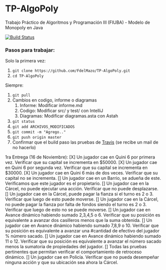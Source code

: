 # TP-AlgoPoly
Trabajo Práctico de Algoritmos y Programación III (FIUBA) - Modelo de Monopoly en Java

[![Build Status](https://travis-ci.com/FdelMazo/TP-AlgoPoly.svg?token=kj1PzEAEuR5mVTx6hGWT&branch=master)](https://travis-ci.com/FdelMazo/TP-AlgoPoly)

### Pasos para trabajar:

Solo la primera vez:
1. `git clone https://github.com/FdelMazo/TP-AlgoPoly.git`
1. `cd TP-AlgoPoly`

Siempre:
1. `git pull`
1. Cambios en codigo, informe o diagramas
    1. Informe: Modificar informe.md
    1. Codigo: Modificar src/ y test/ con IntelliJ
    1. Diagramas: Modificar diagramas.asta con Astah 
1. `git status`
1. `git add ARCHIVOS_MODIFICADOS`
1. `git commit -m "Agrego.."`
1. `git push origin master` 
1. Confirmar que el build paso las pruebas de [Travis](https://travis-ci.com/FdelMazo/TP-AlgoPoly/) (se recibe un mail de no hacerlo)

1ra Entrega (16 de Noviembre):
[X] Un jugador cae en Quini 6 por primera vez. Verificar que su capital se incrementa en $50000.
[X] Un jugador cae en Quini 6 por segunda vez. Verificar que su capital se incrementa en $30000.
[X] Un jugador cae en Quini 6 más de dos veces. Verificar que su capital no se incrementa.
[] Un jugador cae en un Barrio, se adueña de este. Verificamos que este jugador es el propietario.
[] Un jugador cae en la Cárcel, no puede ejecutar una acción. Verificar que no puede desplazarse.
[] Un jugador cae en la Cárcel, puede pagar la fianza si el turno es 2 o 3. Verificar que luego de esto puede moverse.
[] Un jugador cae en la Cárcel, no puede pagar la fianza por falta de fondos siendo el turno es 2 o 3. Verificar que luego de esto no se puede moverse.
[] Un jugador cae en Avance dinámico habiendo sumado 2,3,4,5 o 6. Verificar que su posición es equivalente a avanzar dos casilleros menos que la suma obtenida.
[] Un jugador cae en Avance dinámico habiendo sumado 7,8,9 o 10. Verificar que su posición es equivalente a avanzar una #cantidad de efectivo del jugador % número sacado.
[] Un jugador cae en Avance dinámico habiendo sumado 11 o 12. Verificar que su posición es equivalente a avanzar el número sacado menos la sumatoria de propiedades del jugador.
[] Todas las pruebas pertinentes que permitan verificar el comportamiento de retroceso dinámico.
[] Un jugador cae en Policía. Verificar que no pueda desempeñar ninguna acción y que su ubicación sea ahora la Cárcel.  
